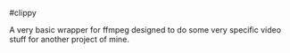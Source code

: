 #clippy


A very basic wrapper for ffmpeg designed to do some very specific video stuff for another project of mine.
